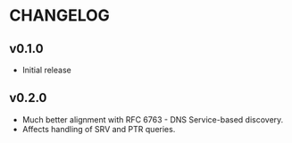 # CHANGELOG

## v0.1.0

* Initial release

## v0.2.0

* Much better alignment with RFC 6763 - DNS Service-based discovery.
* Affects handling of SRV and PTR queries.


